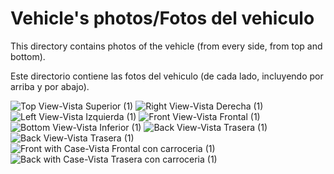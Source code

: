 Vehicle's photos/Fotos del vehiculo
====

This directory contains photos of the vehicle (from every side, from top and bottom).  
  
Este directorio contiene las fotos del vehiculo (de cada lado, incluyendo por arriba y por abajo).

![Top View-Vista Superior (1)](https://github.com/user-attachments/assets/29922a06-bc95-41cc-b966-8a214fb77f5c)
![Right View-Vista Derecha (1)](https://github.com/user-attachments/assets/e2acd171-6160-4fce-ae1f-41acd5156f8e)
![Left View-Vista Izquierda (1)](https://github.com/user-attachments/assets/a064cb2f-6b15-47d6-b451-6efa4bd12f35)
![Front View-Vista Frontal (1)](https://github.com/user-attachments/assets/7d0c8d3a-8b5b-4d4d-9142-4d48bf1b89ea)
![Bottom View-Vista Inferior (1)](https://github.com/user-attachments/assets/143181ac-27ff-4b7c-838b-a235e8fd5038)
![Back View-Vista Trasera (1)](https://github.com/user-attachments/assets/2410cafe-1625-466e-a518-674a964ce306)
![Back View-Vista Trasera (1)](https://github.com/user-attachments/assets/b081a330-bdb5-4cb7-b55c-b1dc5d5c01f1)
![Front with Case-Vista Frontal con carroceria (1)](https://github.com/user-attachments/assets/2828c7b2-6454-4e96-a300-ae32065c25f4)
![Back with Case-Vista Trasera con carroceria (1)](https://github.com/user-attachments/assets/2021b985-27cd-4541-8d5a-14d24e068ef3)
